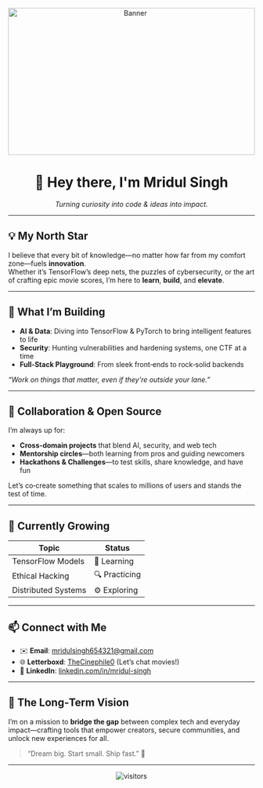 <p align="center">
  <img src="https://news.ucr.edu/sites/default/files/2022-09/Galaxies%20and%20stars.jpg" alt="Banner" style="width: 100%; height: auto; object-fit: cover; max-height: 300px;" />
</p>

<h1 align="center">👋 Hey there, I'm Mridul Singh</h1>
<p align="center"><em>Turning curiosity into code & ideas into impact.</em></p>

---

## 💡 My North Star
I believe that every bit of knowledge—no matter how far from my comfort zone—fuels **innovation**.  
Whether it’s TensorFlow’s deep nets, the puzzles of cybersecurity, or the art of crafting epic movie scores, I’m here to **learn**, **build**, and **elevate**.

---

## 🚀 What I’m Building
- **AI & Data**: Diving into TensorFlow & PyTorch to bring intelligent features to life  
- **Security**: Hunting vulnerabilities and hardening systems, one CTF at a time  
- **Full‑Stack Playground**: From sleek front‑ends to rock‑solid backends  

*“Work on things that matter, even if they’re outside your lane.”*

---

## 🤝 Collaboration & Open Source
I’m always up for:
- **Cross‑domain projects** that blend AI, security, and web tech  
- **Mentorship circles**—both learning from pros and guiding newcomers  
- **Hackathons & Challenges**—to test skills, share knowledge, and have fun  

Let’s co‑create something that scales to millions of users and stands the test of time.

---

## 🌱 Currently Growing
| Topic              | Status        |
|--------------------|---------------|
| TensorFlow Models  | 🧠 Learning   |
| Ethical Hacking    | 🔍 Practicing |
| Distributed Systems| ⚙️ Exploring  |

---

## 📫 Connect with Me
- ✉️ **Email**: [mridulsingh654321@gmail.com](mailto:mridulsingh654321@gmail.com)  
- 🌐 **Letterboxd**: [TheCinephile0](https://letterboxd.com/TheCinephile0/) (Let’s chat movies!)  
- 🔗 **LinkedIn**: [linkedin.com/in/mridul-singh](https://linkedin.com/in/mridul-singh)

---

## 🎯 The Long‑Term Vision
I’m on a mission to **bridge the gap** between complex tech and everyday impact—crafting tools that empower creators, secure communities, and unlock new experiences for all.

> “Dream big. Start small. Ship fast.” 🚢

---

<p align="center">
  <img src="https://visitor-badge.laobi.icu/badge?page_id=Mridul-ShiftSpaceEnter" alt="visitors"/>
</p>
